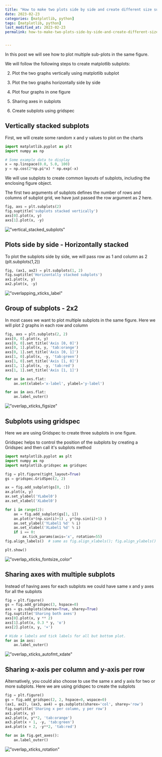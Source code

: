 ```yaml
---
title: "How to make two plots side by side and create different size subplots in python using matplotlib"
date: 2023-02-23
categories: [matplotlib, python]
tags: [matplotlib, python]
last_modified_at: 2023-02-23
permalink: how-to-make-two-plots-side-by-side-and-create-different-size-subplots-in-python-using-matplotlib


---
```


In this post we will see how to plot multiple sub-plots in the same figure.

We will follow the following steps to create matplotlib subplots:

2. Plot the two graphs vertically using matplotlib subplot

3. Plot the two graphs horizontally side by side

4. Plot four graphs in one figure

5. Sharing axes in subplots

6. Create subplots using gridspec

## Vertically stacked subplots

First, we will create some random x and y values to plot on the charts

```python
import matplotlib.pyplot as plt
import numpy as np

# Some example data to display
x = np.linspace(0.0, 5.0, 100)
y = np.cos(2*np.pi*x) * np.exp(-x)
```

We will use subplots  to create common layouts of subplots, including the enclosing figure object.

The first two arguments of subplots defines the number of rows and columns of subplot grid, we have just passed the row argument as 2 here.

```python
fig, axs = plt.subplots(2)
fig.suptitle('subplots stacked vertically')
axs[0].plot(x, y)
axs[1].plot(x, -y)
```

!["vertical_stacked_subplots"](/images/2023/02/vert_stack_subplots.png)

## Plots side by side - Horizontally stacked

To plot the subplots side by side, we will pass row as 1 and column as 2 (plt.subplots(1,2))

```python
fig, (ax1, ax2) = plt.subplots(1, 2)
fig.suptitle('Horizontally stacked subplots')
ax1.plot(x, y)
ax2.plot(x, -y)
```

!["overlapping_xticks_label"](/images/2023/02/horizontal_stack_subplots.png)

## Group of subplots - 2x2

In most cases we want to plot multiple subplots in the same figure. Here we will plot 2 graphs in each row and column

```python
fig, axs = plt.subplots(2, 2)
axs[0, 0].plot(x, y)
axs[0, 0].set_title('Axis [0, 0]')
axs[0, 1].plot(x, y, 'tab:orange')
axs[0, 1].set_title('Axis [0, 1]')
axs[1, 0].plot(x, -y, 'tab:green')
axs[1, 0].set_title('Axis [1, 0]')
axs[1, 1].plot(x, -y, 'tab:red')
axs[1, 1].set_title('Axis [1, 1]')

for ax in axs.flat:
    ax.set(xlabel='x-label', ylabel='y-label')

for ax in axs.flat:
    ax.label_outer()
```



!["overlap_xticks_figsize"](/images/2023/02/group_subplots.png)

## Subplots using gridspec

Here we are using Gridspec to create three subplots in one figure.

Gridspec helps to control the position of the subplots by creating a Gridspec and then call it's subplots method

```python
import matplotlib.pyplot as plt
import numpy as np
import matplotlib.gridspec as gridspec

fig = plt.figure(tight_layout=True)
gs = gridspec.GridSpec(2, 2)

ax = fig.add_subplot(gs[0, :])
ax.plot(x, y)
ax.set_ylabel('YLabel0')
ax.set_xlabel('XLabel0')

for i in range(2):
    ax = fig.add_subplot(gs[1, i])
    ax.plot(x*(np.sin(i)+1) , y*(np.sin(i)+1) )
    ax.set_ylabel('YLabel1 %d' % i)
    ax.set_xlabel('XLabel1 %d' % i)
    if i == 0:
        ax.tick_params(axis='x', rotation=55)
fig.align_labels()  # same as fig.align_xlabels(); fig.align_ylabels()

plt.show()
```

!["overlap_xticks_fontsize_color"](/images/2023/02/subplots_with_gridspec.png)

## Sharing axes with multiple subplots

Instead of having axes for each subplots we could have same x and y axes for all the subplots

```python
fig = plt.figure()
gs = fig.add_gridspec(3, hspace=0)
axs = gs.subplots(sharex=True, sharey=True)
fig.suptitle('Sharing both axes')
axs[0].plot(x, y ** 2)
axs[1].plot(x, 0.3 * y, 'o')
axs[2].plot(x, y, '+')

# Hide x labels and tick labels for all but bottom plot.
for ax in axs:
    ax.label_outer()
```

!["overlap_xticks_autofmt_xdate"](/images/2023/02/sharing_axes.png)

## Sharing x-axis per column and y-axis per row

Alternatively, you could also choose to use the same x and y axis for two or more subplots. Here we are using gridspec to create the subplots



```python
fig = plt.figure()
gs = fig.add_gridspec(2, 2, hspace=0, wspace=0)
(ax1, ax2), (ax3, ax4) = gs.subplots(sharex='col', sharey='row')
fig.suptitle('Sharing x per column, y per row')
ax1.plot(x, y)
ax2.plot(x, y**2, 'tab:orange')
ax3.plot(x + 1, -y, 'tab:green')
ax4.plot(x + 2, -y**2, 'tab:red')

for ax in fig.get_axes():
    ax.label_outer()
```

!["overlap_xticks_rotation"](/images/2023/02/sharing_x_y.png)



